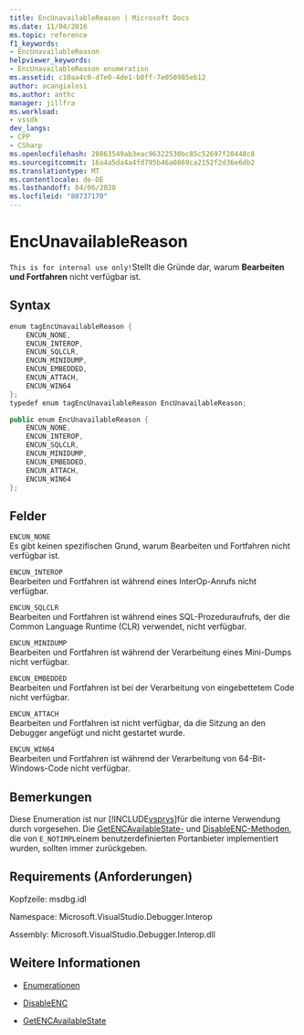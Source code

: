 ```yaml
---
title: EncUnavailableReason | Microsoft Docs
ms.date: 11/04/2016
ms.topic: reference
f1_keywords:
- EncUnavailableReason
helpviewer_keywords:
- EncUnavailableReason enumeration
ms.assetid: c10aa4c0-d7e0-4de1-b8ff-7e050985eb12
author: acangialosi
ms.author: anthc
manager: jillfra
ms.workload:
- vssdk
dev_langs:
- CPP
- CSharp
ms.openlocfilehash: 28863549ab3eac96322530bc85c52697f20448c8
ms.sourcegitcommit: 16a4a5da4a4fd795b46a0869ca2152f2d36e6db2
ms.translationtype: MT
ms.contentlocale: de-DE
ms.lasthandoff: 04/06/2020
ms.locfileid: "80737170"
---
```

# <a name="encunavailablereason"></a>EncUnavailableReason
`This is for internal use only!`Stellt die Gründe dar, warum **Bearbeiten und Fortfahren** nicht verfügbar ist.

## <a name="syntax"></a>Syntax

```cpp
enum tagEncUnavailableReason {
    ENCUN_NONE,
    ENCUN_INTEROP,
    ENCUN_SQLCLR,
    ENCUN_MINIDUMP,
    ENCUN_EMBEDDED,
    ENCUN_ATTACH,
    ENCUN_WIN64
};
typedef enum tagEncUnavailableReason EncUnavailableReason;
```

```csharp
public enum EncUnavailableReason {
    ENCUN_NONE,
    ENCUN_INTEROP,
    ENCUN_SQLCLR,
    ENCUN_MINIDUMP,
    ENCUN_EMBEDDED,
    ENCUN_ATTACH,
    ENCUN_WIN64
};
```

## <a name="fields"></a>Felder
`ENCUN_NONE`\
Es gibt keinen spezifischen Grund, warum Bearbeiten und Fortfahren nicht verfügbar ist.

`ENCUN_INTEROP`\
Bearbeiten und Fortfahren ist während eines InterOp-Anrufs nicht verfügbar.

`ENCUN_SQLCLR`\
Bearbeiten und Fortfahren ist während eines SQL-Prozeduraufrufs, der die Common Language Runtime (CLR) verwendet, nicht verfügbar.

`ENCUN_MINIDUMP`\
Bearbeiten und Fortfahren ist während der Verarbeitung eines Mini-Dumps nicht verfügbar.

`ENCUN_EMBEDDED`\
Bearbeiten und Fortfahren ist bei der Verarbeitung von eingebettetem Code nicht verfügbar.

`ENCUN_ATTACH`\
Bearbeiten und Fortfahren ist nicht verfügbar, da die Sitzung an den Debugger angefügt und nicht gestartet wurde.

`ENCUN_WIN64`\
Bearbeiten und Fortfahren ist während der Verarbeitung von 64-Bit-Windows-Code nicht verfügbar.

## <a name="remarks"></a>Bemerkungen
Diese Enumeration ist nur [!INCLUDE[vsprvs](../../../code-quality/includes/vsprvs_md.md)]für die interne Verwendung durch vorgesehen. Die [GetENCAvailableState-](../../../extensibility/debugger/reference/idebugprocess3-getencavailablestate.md) und [DisableENC-Methoden,](../../../extensibility/debugger/reference/idebugprocess3-disableenc.md) die von `E_NOTIMPL`einem benutzerdefinierten Portanbieter implementiert wurden, sollten immer zurückgeben.

## <a name="requirements"></a>Requirements (Anforderungen)
Kopfzeile: msdbg.idl

Namespace: Microsoft.VisualStudio.Debugger.Interop

Assembly: Microsoft.VisualStudio.Debugger.Interop.dll

## <a name="see-also"></a>Weitere Informationen
- [Enumerationen](../../../extensibility/debugger/reference/enumerations-visual-studio-debugging.md)

- [DisableENC](../../../extensibility/debugger/reference/idebugprocess3-disableenc.md)

- [GetENCAvailableState](../../../extensibility/debugger/reference/idebugprocess3-getencavailablestate.md)
